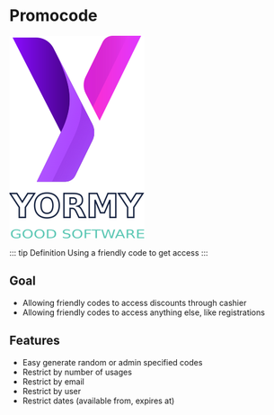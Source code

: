 # Promocode

![yormy](../../public/yormy.png)

::: tip Definition
Using a friendly code to get access
:::

## Goal
* Allowing friendly codes to access discounts through cashier
* Allowing friendly codes to access anything else, like registrations

## Features
* Easy generate random or admin specified codes
* Restrict by number of usages
* Restrict by email
* Restrict by user
* Restrict dates (available from, expires at)
